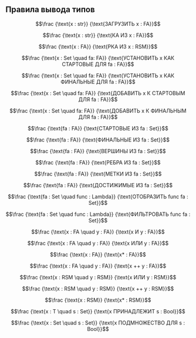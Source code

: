 ## Правила вывода типов

$$\frac
{\text{x : str}}
{\text{ЗАГРУЗИТЬ x : FA}}$$

$$\frac
{\text{x : str}}
{\text{КА ИЗ x : FA}}$$

$$\frac
{\text{x : FA}}
{\text{РКА ИЗ x : RSM}}$$

$$\frac
{\text{x : Set \quad fa: FA}}
{\text{УСТАНОВИТЬ x КАК СТАРТОВЫЕ ДЛЯ fa : FA}}$$

$$\frac
{\text{x : Set \quad fa: FA}}
{\text{УСТАНОВИТЬ x КАК ФИНАЛЬНЫЕ ДЛЯ fa : FA}}$$

$$\frac
{\text{x : Set \quad fa: FA}}
{\text{ДОБАВИТЬ x К СТАРТОВЫМ ДЛЯ fa : FA}}$$

$$\frac
{\text{x : Set \quad fa: FA}}
{\text{ДОБАВИТЬ x К ФИНАЛЬНЫМ ДЛЯ fa : FA}}$$

$$\frac
{\text{fa : FA}}
{\text{СТАРТОВЫЕ ИЗ fa : Set}}$$

$$\frac
{\text{fa : FA}}
{\text{ФИНАЛЬНЫЕ ИЗ fa : Set}}$$

$$\frac
{\text{fa : FA}}
{\text{ВЕРШИНЫ ИЗ fa : Set}}$$

$$\frac
{\text{fa : FA}}
{\text{РЕБРА ИЗ fa : Set}}$$

$$\frac
{\text{fa : FA}}
{\text{МЕТКИ ИЗ fa : Set}}$$

$$\frac
{\text{fa : FA}}
{\text{ДОСТИЖИМЫЕ ИЗ fa : Set}}$$

$$\frac
{\text{fa : Set \quad func : Lambda}}
{\text{ОТОБРАЗИТЬ func fa : Set}}$$

$$\frac
{\text{fa : Set \quad func : Lambda}}
{\text{ФИЛЬТРОВАТЬ func fa : Set}}$$

$$\frac
{\text{x : FA \quad y : FA}}
{\text{x И y : FA}}$$

$$\frac
{\text{x : FA \quad y : FA}}
{\text{x ИЛИ y : FA}}$$

$$\frac
{\text{x : FA}}
{\text{x* : FA}}$$

$$\frac
{\text{x : FA \quad y : FA}}
{\text{x ++ y : FA}}$$

$$\frac
{\text{x : RSM \quad y : RSM}}
{\text{x ИЛИ y : RSM}}$$

$$\frac
{\text{x : RSM \quad y : RSM}}
{\text{x ++ y : RSM}}$$

$$\frac
{\text{x : RSM}}
{\text{x* : RSM}}$$

$$\frac
{\text{x : T \quad s : Set}}
{\text{x ПРИНАДЛЕЖИТ s : Bool}}$$

$$\frac
{\text{x : Set \quad s : Set}}
{\text{x ПОДМНОЖЕСТВО ДЛЯ s : Bool}}$$
